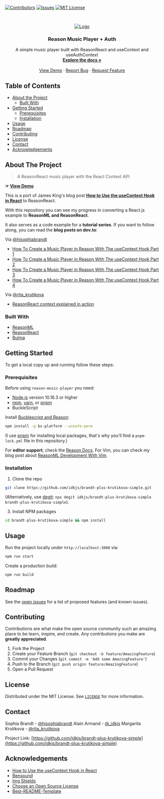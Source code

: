 <!-- PROJECT SHIELDS -->

[![Contributors][contributors-shield]][contributors-url]
[![Issues][issues-shield]][issues-url]
[![MIT License][license-shield]][license-url]

<!-- PROJECT LOGO -->
<br />
<p align="center">
  <a href="https://github.com/idkjs/brandt-plus-krutikova-simple">
    <img src="logo.png" alt="Logo">
  </a>

  <h3 align="center">Reason Music Player + Auth</h3>

  <p align="center">
    A simple music player built with ReasonReact and useContext and useAuthContext
    <br />
    <a href="https://github.com/idkjs/brandt-plus-krutikova-simple"><strong>Explore the docs »</strong></a>
    <br />
    <br />
    <a href="https://idkjs.github.io/brandt-plus-krutikova-simple/">View Demo</a>
    ·
    <a href="https://github.com/idkjs/brandt-plus-krutikova-simple/issues">Report Bug</a>
    ·
    <a href="https://github.com/idkjs/brandt-plus-krutikova-simple/issues">Request Feature</a>
  </p>
</p>

<!-- TABLE OF CONTENTS -->

## Table of Contents

- [About the Project](#about-the-project)
  - [Built With](#built-with)
- [Getting Started](#getting-started)
  - [Prerequisites](#prerequisites)
  - [Installation](#installation)
- [Usage](#usage)
- [Roadmap](#roadmap)
- [Contributing](#contributing)
- [License](#license)
- [Contact](#contact)
- [Acknowledgements](#acknowledgements)

<!-- ABOUT THE PROJECT -->

## About The Project

> A ReasonReact music player with the React Context API

**☞ [View Demo][demo]**

This is a port of James King's blog post **[How to Use the useContext Hook in React][upmostly]** to ReasonReact.

With this repository you can see my progress in converting a React.js example to **ReasonML and ReasonReact**.

It also serves as a code example for a **tutorial series**. If you want to follow along, you can read the **blog posts on dev.to**:

Via [@hisophiabrandt]

- [How To Create a Music Player in Reason With The useContext Hook Part 1](https://dev.to/sophiabrandt/how-to-create-a-music-player-in-reason-with-the-usecontext-hook-part-1-59dj)
- [How To Create a Music Player in Reason With The useContext Hook Part 2](https://dev.to/sophiabrandt/how-to-create-a-music-player-in-reason-with-the-usecontext-hook-part-2-3f4a)
- [How To Create a Music Player in Reason With The useContext Hook Part 3](https://dev.to/sophiabrandt/how-to-create-a-music-player-in-reason-with-the-usecontext-hook-part-3-2f0g)
- [How To Create a Music Player in Reason With The useContext Hook Part 4](https://dev.to/sophiabrandt/how-to-create-a-music-player-in-reason-with-the-usecontext-hook-part-4-2c9d)

Via [@rita_krutikova]

- [ReasonReact context explained in action](https://dev.to/margaretkrutikova/reason-react-context-explained-in-action-5eki)


### Built With

- [ReasonML](https://reasonml.github.io/)
- [ReasonReact](https://reasonml.github.io/reason-react/)
- [Bulma](https://bulma.io)

<!-- GETTING STARTED -->

## Getting Started

To get a local copy up and running follow these steps:

### Prerequisites

Before using `reason-music-player` you need:
- [Node.js](https://nodejs.org/en/) version 10.16.3 or higher
- [npm](https://www.npmjs.com/get-npm), [yarn](https://yarnpkg.com/), or [pnpm](https://pnpm.js.org/)
- BuckleScript

Install [Bucklescript and Reason](https://reasonml.github.io/docs/en/installation):

```sh
npm install -g bs-platform --unsafe-perm
```
(I use [pnpm](https://pnpm.js.org/) for installing local packages, that's why you'll find a `pnpm-lock.yml` file in this repository.)

For **editor support**, check the [Reason Docs](https://reasonml.github.io/docs/en/editor-plugins).
For Vim, you can check my blog post about [ReasonML Development With Vim](https://www.rockyourcode.com/reason-ml-development-with-vim).

### Installation

1. Clone the repo

```sh
git clone https://github.com/idkjs/brandt-plus-krutikova-simple.git
```

(Alternatively, use [degit](https://github.com/Rich-Harris/degit): `npx degit idkjs/brandt-plus-krutikova-simple brandt-plus-krutikova-simple`).

3. Install NPM packages

```sh
cd brandt-plus-krutikova-simple && npm install
```

<!-- USAGE EXAMPLES -->

## Usage

Run the project locally under `http://localhost:3000` via:

```sh
npm run start
```

Create a production build:

```sh
npm run build
```

<!-- ROADMAP -->

## Roadmap

See the [open issues](https://github.com/idkjs/brandt-plus-krutikova-simple/issues) for a list of proposed features (and known issues).

<!-- CONTRIBUTING -->

## Contributing

Contributions are what make the open source community such an amazing place to be learn, inspire, and create. Any contributions you make are **greatly appreciated**.

1. Fork the Project
2. Create your Feature Branch (`git checkout -b feature/AmazingFeature`)
3. Commit your Changes (`git commit -m 'Add some AmazingFeature'`)
4. Push to the Branch (`git push origin feature/AmazingFeature`)
5. Open a Pull Request

<!-- LICENSE -->

## License

Distributed under the MIT License. See [`LICENSE`](LICENSE.txt) for more information.

<!-- CONTACT -->

## Contact

Sophia Brandt - [@hisophiabrandt](https://twitter.com/hisophiabrandt)
Alain Armand - [@_idkjs](https://twitter.com/_idkjs)
Margarita Krutikova - [@rita_krutikova](https://twitter.com/rita_krutikova)

Project Link: [https://github.com/idkjs/brandt-plus-krutikova-simple](https://github.com/idkjs/brandt-plus-krutikova-simple)

<!-- ACKNOWLEDGEMENTS -->

## Acknowledgements

- [How to Use the useContext Hook in React][upmostly]
- [Bensound][bensound]
- [Img Shields](https://shields.io)
- [Choose an Open Source License](https://choosealicense.com)
- [Best-README-Template](https://github.com/othneildrew/Best-README-Template/blob/master/README.md)

<!-- MARKDOWN LINKS & IMAGES -->
<!-- https://www.markdownguide.org/basic-syntax/#reference-style-links -->

[contributors-shield]: https://img.shields.io/github/contributors/idkjs/brandt-plus-krutikova-simple.svg?style=flat-square
[contributors-url]: https://github.com/idkjs/brandt-plus-krutikova-simple/graphs/contributors
[issues-shield]: https://img.shields.io/github/issues/idkjs/brandt-plus-krutikova-simple.svg?style=flat-square
[issues-url]: https://github.com/idkjs/brandt-plus-krutikova-simple/issues
[license-shield]: https://img.shields.io/github/license/idkjsbrandt-plus-krutikova-simpler.svg?style=flat-square
[license-url]: https://github.com/idkjs/brandt-plus-krutikova-simple/blob/master/LICENSE.txt
[upmostly]: https://upmostly.com/tutorials/how-to-use-the-usecontext-hook-in-react
[bensound]: https://www.bensound.com/
[demo]: https://idkjs.github.io/brandt-plus-krutikova-simple/
[@hisophiabrandt]: https://twitter.com/hisophiabrandt
[@rita_krutikova]: https://twitter.com/rita_krutikova
